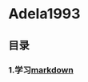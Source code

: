 # Adela1993

## 目录
### 1.学习[markdown](https://github.com/Adelamyx/Adela1993/blob/master/markdown/markdown.md)
